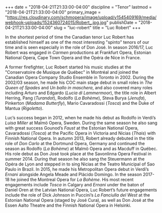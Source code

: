 +++
date = "2018-04-21T21:33:00-04:00"
discipline = "Tenor"
lastmod = "2018-04-21T21:33:00-04:00"
primary_image = "https://res.cloudinary.com/schmopera/image/upload/v1545409169/media/webhook-uploads/1524360724015/Robert_.jpg.jpg"
publishDate = "2018-04-21T21:33:00-04:00"
slug = "luc-robert"
title = "Luc Robert"
+++

In the shortest period of time the Canadian
tenor Luc Robert has established himself as
one of the most interesting "spinto" tenors of
our time and is seen especially in the role of
Don José. In season 2016/17, Luc Robert
was engaged in *Carmen* productions at
Frankfurt Opera, Estonian National Opera,
Cape Town Opera and the Opéra de Nice in
France.

A former firefighter, Luc Robert started his
music studies at the "Conservatoire de Musique
de Québec" in Montréal and joined the
Canadian Opera Company Studio Ensemble
in Toronto in 2002. During the 2002/03 season, he made his COC main stage debut in small roles
in *The Queen of Spades* and *Un ballo in maschera*, and also covered many roles including Arturo and Edgardo (*Lucia di Lammermoor*), the title role in Albert Herring, Pang (*Turandot*), Rodolfo (*La Bohème*), Steva Burya (*Jenufa*), Pinkerton (*Madama Butterfly*), Mario Cavaradossi (*Tosca*) and the Duke of Mantua (*Rigoletto*).

Luc’s success began in 2012, when he made his debut as Rodolfo in Verdi’s *Luisa Miller* at Malmö Opera, Sweden. During the same season he also sang with great success Gounod’s *Faust* at the Estonian National Opera, Cavaradossi (*Tosca*) at the Pacific Opera in Victoria and Nicias (*Thais*) with Finnish National Opera. In autumn 2013, Robert already debuted in the title role of *Don Carlo* at the Dortmund Opera, Germany and continued the season as Rodolfo (*La Bohème*) at Malmö Opera and as Macduff in Québec. His role debut as Don José took place at the Savonlinna
Opera Festival in summer 2014. During that season he also sang the Steuermann at the Opéra
de Lyon and stepped in to sing Nicias at the Teatro Municipal of Sao Paulo in Brazil. In 2015, he made his Metropolitan Opera debut in Verdi’s *Ernani* alongside Angela Meade and Plácido
Domingo. In the season 2017-18 he joined the Montreal Opera for *La Bohème*. His most recent
engagements include *Tosca* in Calgary and *Ernani* under the baton of Daniel Oren at the Latvian National Opera, Luc Robert’s future engagements include the role of Dick Johnson in Puccini’s *La Fanciulla del West* at the Estonian National Opera (staged by José Cura), as well as Don José at the Essen Aalto Theatre and the Finnish National Opera in Helsinki. 
